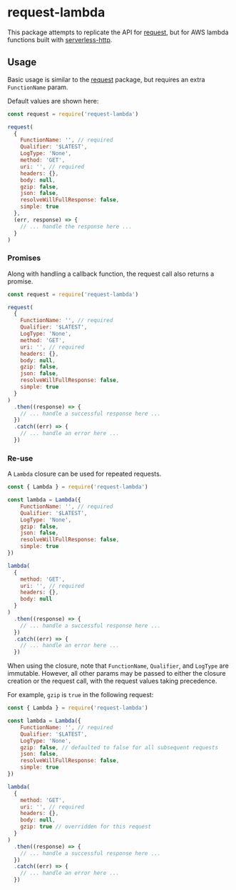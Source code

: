 # request-lambda

This package attempts to replicate the API for [request](https://www.npmjs.com/package/request), but for AWS lambda functions built with [serverless-http](https://www.npmjs.com/package/serverless-http).

## Usage

Basic usage is similar to the [request](https://www.npmjs.com/package/request) package, but requires an extra `FunctionName` param.

Default values are shown here:
```js
const request = require('request-lambda')

request(
  {
    FunctionName: '', // required
    Qualifier: '$LATEST',
    LogType: 'None',
    method: 'GET',
    uri: '', // required
    headers: {},
    body: null,
    gzip: false,
    json: false,
    resolveWillFullResponse: false,
    simple: true
  },
  (err, response) => {
    // ... handle the response here ...
  }
)
```

### Promises

Along with handling a callback function, the request call also returns a promise.

```js
const request = require('request-lambda')

request(
  {
    FunctionName: '', // required
    Qualifier: '$LATEST',
    LogType: 'None',
    method: 'GET',
    uri: '', // required
    headers: {},
    body: null,
    gzip: false,
    json: false,
    resolveWillFullResponse: false,
    simple: true
  }
)
  .then((response) => {
    // ... handle a successful response here ...
  })
  .catch((err) => {
    // ... handle an error here ...
  })
```

### Re-use

A `Lambda` closure can be used for repeated requests.

```js
const { Lambda } = require('request-lambda')

const lambda = Lambda({
    FunctionName: '', // required
    Qualifier: '$LATEST',
    LogType: 'None',
    gzip: false,
    json: false,
    resolveWillFullResponse: false,
    simple: true
})

lambda(
  {
    method: 'GET',
    uri: '', // required
    headers: {},
    body: null
  }
)
  .then((response) => {
    // ... handle a successful response here ...
  })
  .catch((err) => {
    // ... handle an error here ...
  })
```

When using the closure, note that `FunctionName`, `Qualifier`, and `LogType` are immutable. However, all other params may be passed to either the closure creation or the request call, with the request values taking precedence.

For example, `gzip` is `true` in the following request:
```js
const { Lambda } = require('request-lambda')

const lambda = Lambda({
    FunctionName: '', // required
    Qualifier: '$LATEST',
    LogType: 'None',
    gzip: false, // defaulted to false for all subsequent requests
    json: false,
    resolveWillFullResponse: false,
    simple: true
})

lambda(
  {
    method: 'GET',
    uri: '', // required
    headers: {},
    body: null,
    gzip: true // overridden for this request
  }
)
  .then((response) => {
    // ... handle a successful response here ...
  })
  .catch((err) => {
    // ... handle an error here ...
  })
```
